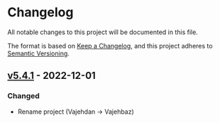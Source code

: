 # Changelog

All notable changes to this project will be documented in this file.

The format is based on [Keep a Changelog](https://keepachangelog.com/en/1.0.0/),
and this project adheres to [Semantic Versioning](https://semver.org/spec/v2.0.0.html).

## [v5.4.1](https://github.com/alireza-rezaee/Vajehbaz/releases/tag/5.4.1) - 2022-12-01

### Changed

- Rename project (Vajehdan → Vajehbaz)
